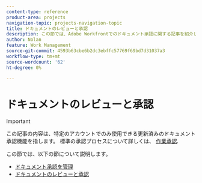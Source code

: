 ```yaml
---
content-type: reference
product-area: projects
navigation-topic: projects-navigation-topic
title: ドキュメントのレビューと承認
description: この節では、Adobe Workfrontでのドキュメント承認に関する記事を紹介します。
author: Nolan
feature: Work Management
source-git-commit: 4593b63cbe6b2dc3ebffc57769f69bd7d31037a3
workflow-type: tm+mt
source-wordcount: '62'
ht-degree: 0%

---
```


# ドキュメントのレビューと承認

>[!IMPORTANT]
>
>この記事の内容は、特定のアカウントでのみ使用できる更新済みのドキュメント承認機能を指します。 標準の承認プロセスについて詳しくは、 [作業承認](/help/quicksilver/review-and-approve-work/manage-approvals/manage-approvals.md).

この節では、以下の節について説明します。

* [ドキュメント承認を管理](/help/quicksilver/review-and-approve-work/document-reviews-and-approvals/manage-document-approvals/manage-document-approvals.md)
* [ドキュメントのレビューと承認](/help/quicksilver/review-and-approve-work/document-reviews-and-approvals/review-and-approve-documents/review-and-approve-documents.md)